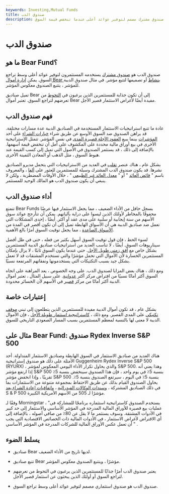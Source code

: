 ```yaml
---
keywords: Investing,Mutual Funds
title: صندوق الدب
description: صندوق الدب هو صندوق مشترك مصمم لتوفير عوائد أعلى عندما تنخفض قيمة السوق.
---
```


# صندوق الدب
## ما هو Bear Fund؟

صندوق الدب هو [صندوق مشترك](/mutualfund) يستخدمه المستثمرون لتوفير عوائد أعلى وسط تراجع السوق. يمكن [إدارة أموال Bear بنشاط](/activemanagement) أو تصميمها لتتبع مؤشر. في مثال صندوق الدببة للمؤشر ، يتتبع الصندوق معكوس المؤشر.

تميل صناديق Bear إلى أن تكون جذابة للمستثمرين الذين يرغبون في [التحوط](/hedge) من تعرضهم لتراجع السوق. تعتبر أموال Bear مفيدة أيضًا لأغراض الاستثمار قصير الأجل.

## فهم صندوق الدب

عادة ما تتبع استراتيجيات الاستثمار المستخدمة في الصناديق الدببة عدة مسارات مختلفة. قد يراهن الصندوق ضد السوق الأوسع عن طريق شراء [خيارات الشراء](/putoption) على أحد [المؤشرات](/index) بينما يبيع [العقود الآجلة قصيرة المدى](/futures) في نفس المؤشر. تتمثل الإستراتيجية الأخرى في بيع أوراق مالية محددة على المكشوف على أمل أن تنخفض قيمة أسهمها. بالإضافة إلى ذلك ، قد يستثمر الصندوق في الأصول التي تميل إلى كسب القيمة عند هبوط السوق ، مثل الذهب أو المعادن الثمينة الأخرى.

بشكل عام ، هناك عنصر [تقلب](/volatility) في العديد من الاستراتيجيات التي يتحمل مديرو الصناديق نشرها. قد يكون صندوق الدب المشترك وسيلة للمستثمرين للعثور على [ألفا](/alpha) ، والمعروف باسم " [فائض العائد](/excessreturn) " أو " [معدل العائد غير الطبيعي](/abnormalreturn) " ، خلال الأوقات المضطربة ، ولكن لا ينبغي أن يكون صندوق الدب هو المالك الوحيد للمستثمر.

## أداء صندوق الدب

تتمتع Bear Funds بسجل حافل من الأداء الضعيف ، مما يجعل الاستثمار فيها عرضًا محفوفًا بالمخاطر لأولئك الذين ليسوا على دراية بآلياتهم. يمكن أن تتأرجح عوائد سوق الأسهم من سنة إيجابية أو سلبية على مدى عقد أو أكثر. أيضًا ، إحدى المشكلات التي تعمل ضد صناديق الدببة هي أن الأسواق الهابطة تميل إلى أن تكون أقصر في المدة من [الأسواق الصاعدة](/bullmarket) ، مما يجعل توقيت السوق أمرًا بالغ الأهمية.

لسوء الحظ ، فإن قول توقيت السوق أسهل بكثير من فعله ، حتى في ظل أفضل سيناريوهات السوق. أيضًا ، لا تناسب العديد من استراتيجيات صناديق الدببة المستثمرين بشكل خاص مع [أفق زمني طويل الأجل](/timehorizon). حتى عندما يكون السوق ثابتًا ، لا يزال بإمكان المستثمرين الخسارة لأن الأموال التي تحمل مؤشرًا والتي تستخدم المشتقات قد لا تعمل بشكل جيد بسبب التكتيكات التي يستخدمونها ونفقاتهم المرتفعة نسبيًا.

ومع ذلك ، هناك بعض المزايا لصندوق الدب. على وجه الخصوص ، يعد المراهنة على اتجاه السوق أكثر أمانًا نسبيًا من افتراض مركز أكثر [عدوانية](/aggressiveinvestmentstrategy). على سبيل المثال ، تعتبر أموال الدببة أكثر أمانًا من مركز [قصير](/short) في الأسهم لأن الخسائر محدودة.

## إعتبارات خاصة

بشكل عام ، قد تكون أموال الدببة مفيدة للمستثمرين الذين يتطلعون إلى تبني [موقف تكتيكي](/tactical-trading) على المدى القصير. ومع ذلك ، [كاستراتيجية استثمار طويلة الأجل](/longterminvestments) ، فإن الأموال الدببة لا معنى لها بالنسبة لمعظم المستثمرين بسبب المسار الصعودي التاريخي للسوق.

## مثال على Bear Fund: صندوق Rydex Inverse S&P 500

هناك العديد من صناديق الاستثمار في السوق الهابطة وصناديق الاستثمار المتداولة. أحد الأمثلة على ذلك هو صندوق إستراتيجية Guggenheim Rydex Inverse S&P 500 (RYURX) ، والذي يحاول تكرار الأداء اليومي المعكوس لمؤشر S&P 500. وهذا يعني أنه إذا ارتفع مؤشر S&P 500 بنسبة 5٪ في يوم واحد ، فإن هذا الصندوق سينخفض بنسبة 5٪ تقريبًا ، وإذا انخفض مؤشر S&P 500 بنسبة 5٪ في اليوم ، سيرتفع الصندوق بنسبة 5٪. يحاول الصندوق القيام بذلك عن طريق الاحتفاظ بمجموعة متنوعة من الاستثمارات بما في ذلك الصناديق المشتركة ، [وسندات الوكالات الفيدرالية](/agencybonds) ، [واتفاقيات إعادة الشراء.يعد](/repurchaseagreement) S & P 500 مؤشرًا لـ 505 من الأسهم الأمريكية الكبيرة.

وفقًا لـ Morningstar ، "يستخدم الصندوق كاستراتيجية استثماره برنامجًا للمشاركة في عمليات بيع قصيرة للأوراق المالية المدرجة في المؤشر الأساسي والاستثمار إلى حد كبير في الأدوات المشتقة. وسوف يستثمر ما لا يقل عن 80٪ من صافي أصوله ، بالإضافة إلى أي الاقتراض لأغراض الاستثمار ، في الأدوات المالية ذات الخصائص الاقتصادية التي يجب أن تعمل عكس الأوراق المالية للشركات المدرجة في المؤشر الأساسي " .

## يسلط الضوء

- صناديق Bear لديها تاريخ من الأداء الضعيف.

- تتبع صناديق Bear مؤشرًا ، ويتتبع الصندوق معكوس المؤشر.

- يعتبر صندوق الدب أمرًا جذابًا للمستثمرين الذين يرغبون في التحوط من تعرضهم لتراجع السوق أو أولئك الذين يبحثون عن استثمار قصير الأجل.

- صندوق الدب هو صندوق استثماري مصمم لتوفير عوائد أعلى وسط تراجع السوق.

